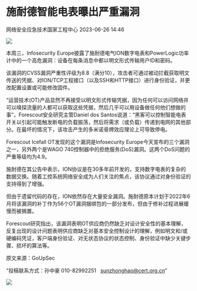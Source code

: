 #  施耐德智能电表曝出严重漏洞   
 网络安全应急技术国家工程中心   2023-06-26 14:46  
  
![](https://mmbiz.qpic.cn/mmbiz_png/GoUrACT176nXdymMDcq2icTYAUXmS9tyedO2KpgDz0eeZYIxSXNU4FibaPTFwn4EcJn4Vueib3n1tWNrbKhW7Oakg/640?wx_fmt=png "")  
  
本周三，Infosecurity Europe披露了施耐德电气ION数字电表和PowerLogic功率计中的一个高危漏洞：设备在每条消息中都以明文形式传输用户ID和密码。  
  
该漏洞的CVSS漏洞严重性评级为8.8（满分10），攻击者可通过被动拦截获取明文传送的凭据、对ION/TCP工程接口（以及SSH和HTTP接口）进行身份验证，并更改配置设置或可能修改固件。  
  
“运营技术(OT)产品显然不再接受以明文形式传输凭据，因为任何可以访问网络并可以嗅探流量的人都可以获取这些凭据，然后几乎可以用设备做任何他们想做的事”，Forescout安全研究主管Daniel dos Santos说道：“黑客可以控制智能电表开关以引起可能触发断电的负载振荡，然后将需求（或负载）传递到电网的其他部分。在最坏的情况下，该攻击产生的多米诺骨牌效应理论上可导致停电。  
  
Forescout Icefall OT发现的这个漏洞是Infosecurity Europe今天宣布的三个漏洞之一，另外两个是WAGO 740控制器中的拒绝服务(DoS)漏洞。这两个DoS问题的严重等级均为4.9。  
  
施耐德在其公告中表示，ION协议是在30多年前开发的，支持数字电表的复杂的数据交换。随着工控系统网络安全成为人们关注的焦点，该协议通过对身份验证的支持得到了增强。  
  
但由于遗留代码的存在，ION依然存在大量安全漏洞。施耐德原本计划于2022年6月将该漏洞的补丁作为56个OT漏洞捆绑包的一部分发布，但由于修补过程进展缓慢而被搁置。  
  
Forescout研究指出，该漏洞表明OT供应商仍然缺乏对设计安全性的基本理解，反复出现的设计问题表明供应商缺乏对基本安全控制设计的理解，例如明文和/或硬编码凭证，客户端身份验证、对无状态协议的状态控制、身份验证中缺少关键步骤、损坏的算法等。  
  
  
  
原文来源：GoUpSec  
  
“投稿联系方式：孙中豪 010-82992251   sunzhonghao@cert.org.cn”  
  
![](https://mmbiz.qpic.cn/mmbiz_jpg/GoUrACT176n1NvL0JsVSB8lNDX2FCGZjW0HGfDVnFao65ic4fx6Rv4qylYEAbia4AU3V2Zz801UlicBcLeZ6gS6tg/640?wx_fmt=jpeg&wxfrom=5&wx_lazy=1&wx_co=1 "")  
  
  
